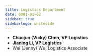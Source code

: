```yaml
---
title: Logistics Department
date: 0001-01-02
sidebar: true
sidebarlogo: whiteside
---
```


- **Chaojun (Vicky) Chen, VP Logistics**
- **Jianing Li, VP Logistics**
- Wei (Jenny) Wu, Logistics Associate
